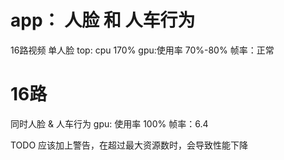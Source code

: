 # app： 人脸 和 人车行为 
16路视频
单人脸
top: cpu 170%
gpu:使用率 70%-80%
帧率：正常

# 16路
同时人脸 & 人车行为
gpu: 使用率 100%
帧率：6.4

TODO 
应该加上警告，在超过最大资源数时，会导致性能下降